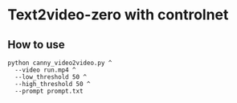 # Text2video-zero with controlnet

## How to use

~~~
python canny_video2video.py ^
  --video run.mp4 ^
  --low_threshold 50 ^
  --high_threshold 50 ^
  --prompt prompt.txt
  ~~~
